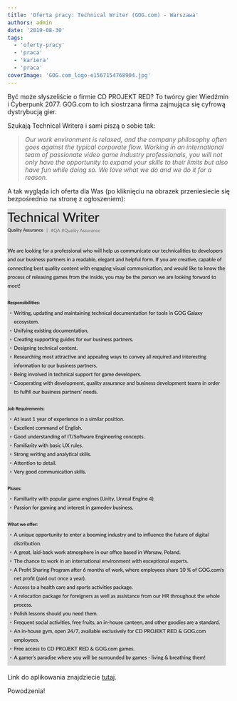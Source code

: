 ```yaml
---
title: 'Oferta pracy: Technical Writer (GOG.com) - Warszawa'
authors: admin
date: '2019-08-30'
tags:
  - 'oferty-pracy'
  - 'praca'
  - 'kariera'
  - 'praca'
coverImage: 'GOG.com_logo-e1567154768904.jpg'
---
```


Być może słyszeliście o firmie CD PROJEKT RED? To twórcy gier Wiedźmin i
Cyberpunk 2077. GOG.com to ich siostrzana firma zajmująca się cyfrową
dystrybucją gier.

<!--truncate-->

Szukają Technical Writera i sami piszą o sobie tak:

> _Our work environment is relaxed, and the company philosophy often goes
> against the typical corporate flow. Working in an international team of
> passionate video game industry professionals, you will not only have the
> opportunity to expand your skills to their limits but also have fun while
> doing so. We love what we do and we do it for a reason._

A tak wygląda ich oferta dla Was (po kliknięciu na obrazek przeniesiecie się
bezpośrednio na stronę z ogłoszeniem):

[![](images/GOG-Technical-Writer2.png)](https://www.gog.com/work/quality-assurance-technical-writer)

Link do aplikowania znajdziecie
[tutaj](https://system.erecruiter.pl/FormTemplates/RecruitmentForm.aspx?WebID=7c0f6e7e3e494dae8e991473521cdca2).

Powodzenia!

